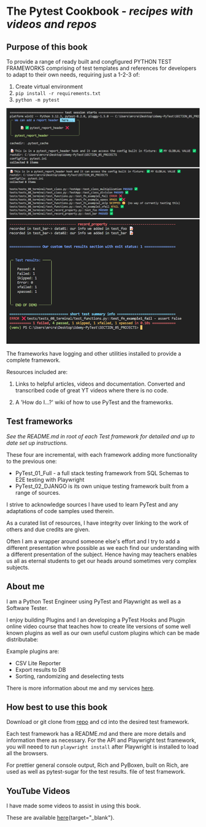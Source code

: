 # The Pytest Cookbook - *recipes with videos and repos*

## Purpose of this book 

To provide a range of ready built and congfigured PYTHON TEST FRAMEWORKS comprising of test templates and references for developers to adapt to their own needs, requiring just a 1-2-3 of:
   
1. Create virtual environment
2. `pip install -r requirements.txt`
3. `python -m pytest` 

![Test results](./images/terminal-01.png "Demo")
![Test results](./images/terminal-03.png "Demo")
![Test results](./images/terminal-02.png "Demo")

The frameworks have logging and other utilities installed to provide a complete framework.

Resources included are:

1. Links to helpful articles, videos and documentation. Converted and transcribed code of great YT videos where there is no code.

2. A 'How do I...?' wiki of how to use PyTest and the frameworks.

## Test frameworks

*See the README.md in root of each Test framework for detailed and up to date set up instructions.*

These four are incremental, with each framework adding more functionality to the previous one:

- PyTest_01_Full - a full stack testing framework from SQL Schemas to E2E testing with Playwright
- PyTest_02_DJANGO is its own unique testing framework built from a range of sources. 

I strive to acknowledge sources I have used to learn PyTest and any adaptations of code samples used therein.

As a curated list of resources, I have integrity over linking to the work of others and due credits are given.

Often I am a wrapper around someone else's effort and I try to add a different presentation whre possible as we each find our understanding with a different presentation of the subject. Hence having may teachers enables us all as eternal students to get our heads around sometimes very complex subjects.

## About me

I am a Python Test Engineer using PyTest and Playwright as well as a Software Tester.

I enjoy building Plugins and I an developing a PyTest Hooks and Plugin online video course that teaches how to create lite versions of some well known plugins as well as our own useful custom plugins which can be made distributabe:

Example plugins are:

- CSV Lite Reporter
- Export results to DB
- Sorting, randomizing and deselecting tests

There is more information about me and my services [here](https://pytest-cookbook.netlify.app/craig/).

## How best to use this book

Download or git clone from [repo](https://github.com/Python-Test-Engineer/PYTHON-TEST-FRAMEWORK) and cd into the desired test framework.

Each test framework has a README.md and there are more details and information there as necessary. For the API and Playwright test framework, you will neeed to run `playwright install` after Playwright is installed to load all the browsers.

For prettier general console output, Rich and PyBoxen, built on Rich, are used as well as pytest-sugar for the test results.
file of test framework.

## YouTube Videos

I have made some videos to assist in using this book.

These are available [here](https://www.youtube.com/playlist?list=PLsszRSbzjyvkincV5XUzF9BeGsckrjb74){target="_blank"}.

<!-- 

==================================================================
## TODO

Django Tests

- https://www.photondesigner.com/articles/unit-tests-factory-boy-faker?ref=yt-unit-tests-factory-boy-faker

Testing middleware with `override_settings`

- https://www.youtube.com/watch?v=TTEEr4N-lKw


:flag_be: :heart: :arrow_right: 


```python
# Hello world example (Python)
print("Hello World!")
zero_to_
```

!!! note
 Example of a note.

!!! tip "Custom title"
 Example tip. -->